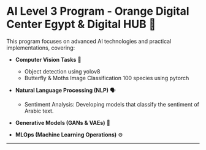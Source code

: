 # AI Level 3 Program - Orange Digital Center Egypt & Digital HUB 🚀  


This program focuses on advanced AI technologies and practical implementations, covering: 

- **Computer Vision Tasks** 👀 

    - Object detection using yolov8
    - Butterfly & Moths Image Classification 100 species using pytorch

- **Natural Language Processing (NLP)** 🗣️   
    - Sentiment Analysis: Developing models that classify the sentiment of Arabic text.
     
- **Generative Models (GANs & VAEs)** 🎨  
- **MLOps (Machine Learning Operations)** ⚙️  

---
